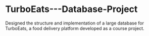 # TurboEats---Database-Project
Designed the structure and implementation of a large database for TurboEats, a food delivery platform developed as a course project.
